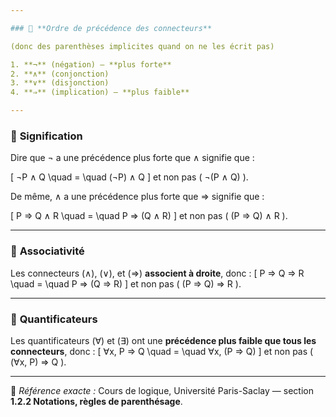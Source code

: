 ```yaml
---

### 🔹 **Ordre de précédence des connecteurs**

(donc des parenthèses implicites quand on ne les écrit pas)

1. **¬** (négation) — **plus forte**
2. **∧** (conjonction)
3. **∨** (disjonction)
4. **⇒** (implication) — **plus faible**

---
```


### 🔹 **Signification**

Dire que ¬ a une précédence plus forte que ∧ signifie que :

[
¬P ∧ Q \quad = \quad (¬P) ∧ Q
]
et non pas ( ¬(P ∧ Q) ).

De même, ∧ a une précédence plus forte que ⇒ signifie que :

[
P ⇒ Q ∧ R \quad = \quad P ⇒ (Q ∧ R)
]
et non pas ( (P ⇒ Q) ∧ R ).

---

### 🔹 **Associativité**

Les connecteurs (∧), (∨), et (⇒) **associent à droite**, donc :
[
P ⇒ Q ⇒ R \quad = \quad P ⇒ (Q ⇒ R)
]
et non pas ( (P ⇒ Q) ⇒ R ).

---

### 🔹 **Quantificateurs**

Les quantificateurs (∀) et (∃) ont une **précédence plus faible que tous les connecteurs**, donc :
[
∀x, P ⇒ Q \quad = \quad ∀x, (P ⇒ Q)
]
et non pas ( (∀x, P) ⇒ Q ).

---

📘 *Référence exacte :*
Cours de logique, Université Paris-Saclay — section **1.2.2 Notations, règles de parenthésage**.

